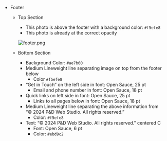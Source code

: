 - Footer
    - Top Section
        - This photo is above the footer with a background color: `#f5efe8`
        - This photo is already at the correct opacity
        
        ![footer.png](@footer.png)
        
    - Bottom Section
        - Background Color:  `#ae7b60`
        - Medium Lineweight line separating image on top from the footer below
            - Color `#f5efe8`
        - “Get in Touch” on the left side in font: Open Sauce, 25 pt
            - Email and phone number in font: Open Sauce, 18 pt
        - Quick links on left side in font: Open Sauce, 25 pt
            - Links to all pages below in font: Open Sauce, 18 pt
        - Medium Lineweight line separating the above information from “© 2024 P&D Web Studio. All rights reserved.”
            - Color: `#f5efe8`
        - Text: “© 2024 P&D Web Studio. All rights reserved.” centered C
            - Font: Open Sauce, 6 pt
            - Color: `#ebd9c2`
